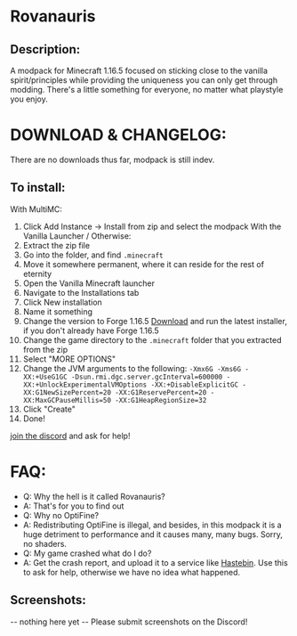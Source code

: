 # Rovanauris

## Description:
A modpack for Minecraft 1.16.5 focused on sticking close to the vanilla spirit/principles while providing the uniqueness you can only get through modding. There's a little something for everyone, no matter what playstyle you enjoy.

# DOWNLOAD & CHANGELOG:
There are no downloads thus far, modpack is still indev.

## To install:
With MultiMC:
1. Click Add Instance -> Install from zip and select the modpack
With the Vanilla Launcher / Otherwise:
1. Extract the zip file
2. Go into the folder, and find `.minecraft`
3. Move it somewhere permanent, where it can reside for the rest of eternity
4. Open the Vanilla Minecraft launcher
5. Navigate to the Installations tab
6. Click New installation
7. Name it something
8. Change the version to Forge 1.16.5 [Download](https://files.minecraftforge.net/net/minecraftforge/forge/index_1.16.5.html) and run the latest  installer, if you don't already have Forge 1.16.5
9. Change the game directory to the `.minecraft` folder that you extracted from the zip
10. Select "MORE OPTIONS"
11. Change the JVM arguments to the following: `-Xmx6G -Xms6G -XX:+UseG1GC -Dsun.rmi.dgc.server.gcInterval=600000 -XX:+UnlockExperimentalVMOptions -XX:+DisableExplicitGC -XX:G1NewSizePercent=20 -XX:G1ReservePercent=20 -XX:MaxGCPauseMillis=50 -XX:G1HeapRegionSize=32`
12. Click "Create"
13. Done!

[join the discord](https://discord.gg/G2RxbCC4) and ask for help!

# FAQ:
- Q: Why the hell is it called Rovanauris?
- A: That's for you to find out
- Q: Why no OptiFine?
- A: Redistributing OptiFine is illegal, and besides, in this modpack it is a huge detriment to performance and it causes many, many bugs. Sorry, no shaders.
- Q: My game crashed what do I do?
- A: Get the crash report, and upload it to a service like [Hastebin](https://www.toptal.com/developers/hastebin/). Use this to ask for help, otherwise we have no idea what happened.

## Screenshots:

-- nothing here yet --
Please submit screenshots on the Discord!
